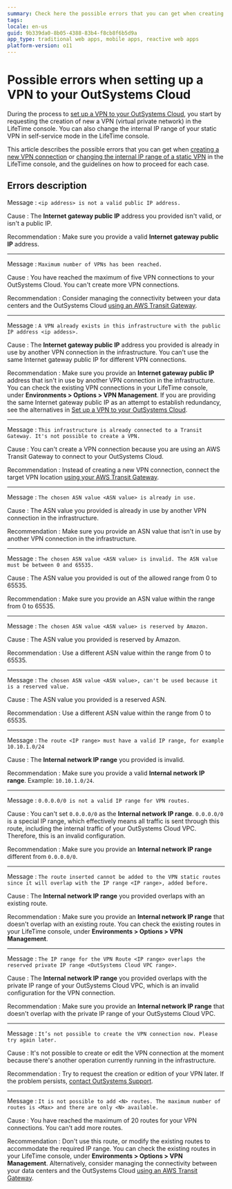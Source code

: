 ```yaml
---
summary: Check here the possible errors that you can get when creating a VPN connection to your OutSystems Cloud and how to proceed for each case.
tags:
locale: en-us
guid: 9b339da0-8b05-4388-83b4-f8cb8f6b5d9a
app_type: traditional web apps, mobile apps, reactive web apps
platform-version: o11
---
```


# Possible errors when setting up a VPN to your OutSystems Cloud

During the process to [set up a VPN to your OutSystems Cloud](vpn-support.md), you start by requesting the creation of new a VPN (virtual private network) in the LifeTime console. You can also change the internal IP range of your static VPN in self-service mode in the LifeTime console.

This article describes the possible errors that you can get when [creating a new VPN connection](vpn-support.md#request-vpn) or [changing the internal IP range of a static VPN](vpn-support.md#change-vpn-route) in the LifeTime console, and the guidelines on how to proceed for each case.

## Errors description

Message
:   `<ip address> is not a valid public IP address.`

Cause
:   The **Internet gateway public IP** address you provided isn't valid, or isn't a public IP.

Recommendation
:   Make sure you provide a valid **Internet gateway public IP** address.

---

Message
:   `Maximum number of VPNs has been reached.`

Cause
:   You have reached the maximum of five VPN connections to your OutSystems Cloud. You can't create more VPN connections.

Recommendation
:   Consider managing the connectivity between your data centers and the OutSystems Cloud [using an AWS Transit Gateway](../connect-tgw.md).

---

Message
:   `A VPN already exists in this infrastructure with the public IP address <ip addess>.`

Cause
:   The **Internet gateway public IP** address you provided is already in use by another VPN connection in the infrastructure. You can't use the same Internet gateway public IP for different VPN connections.

Recommendation
:   Make sure you provide an **Internet gateway public IP** address that isn't in use by another VPN connection in the infrastructure. You can check the existing VPN connections in your LifeTime console, under **Environments > Options > VPN Management**. If you are providing the same Internet gateway public IP as an attempt to establish redundancy, see the alternatives in [Set up a VPN to your OutSystems Cloud](vpn-support.md).

---

Message
:   `This infrastructure is already connected to a Transit Gateway. It's not possible to create a VPN.`

Cause
:   You can't create a VPN connection because you are using an AWS Transit Gateway to connect to your OutSystems Cloud.

Recommendation
:   Instead of creating a new VPN connection, connect the target VPN location [using your AWS Transit Gateway](../connect-tgw.md).

---

Message
:   `The chosen ASN value <ASN value> is already in use.`

Cause
:   The ASN value you provided is already in use by another VPN connection in the infrastructure.

Recommendation
:   Make sure you provide an ASN value that isn't in use by another VPN connection in the infrastructure.

---

Message
:   `The chosen ASN value <ASN value> is invalid. The ASN value must be between 0 and 65535.`

Cause
:   The ASN value you provided is out of the allowed range from 0 to 65535.

Recommendation
:   Make sure you provide an ASN value within the range from 0 to 65535.

---

Message
:   `The chosen ASN value <ASN value> is reserved by Amazon.`

Cause
:   The ASN value you provided is reserved by Amazon.

Recommendation
:   Use a different ASN value within the range from 0 to 65535.

---

Message
:   `The chosen ASN value <ASN value>, can't be used because it is a reserved value.`

Cause
:   The ASN value you provided is a reserved ASN.

Recommendation
:   Use a different ASN value within the range from 0 to 65535.

---

Message
:   `The route <IP range> must have a valid IP range, for example 10.10.1.0/24`

Cause
:   The **Internal network IP range** you provided is invalid.

Recommendation
:   Make sure you provide a valid **Internal network IP range**. Example: `10.10.1.0/24`.

---

Message
:   `0.0.0.0/0 is not a valid IP range for VPN routes.`

Cause
:   You can't set `0.0.0.0/0` as the **Internal network IP range**. `0.0.0.0/0` is a special IP range, which effectively means all traffic is sent through this route, including the internal traffic of your OutSystems Cloud VPC. Therefore, this is an invalid configuration.

Recommendation
:   Make sure you provide an **Internal network IP range** different from `0.0.0.0/0`.

---

Message
:   `The route inserted cannot be added to the VPN static routes since it will overlap with the IP range <IP range>, added before.`

Cause
:   The **Internal network IP range** you provided overlaps with an existing route.

Recommendation
:   Make sure you provide an **Internal network IP range** that doesn't overlap with an existing route. You can check the existing routes in your LifeTime console, under **Environments > Options > VPN Management**.

---

Message
:   `The IP range for the VPN Route <IP range> overlaps the reserved private IP range <OutSystems Cloud VPC range>.`

Cause
:   The **Internal network IP range** you provided overlaps with the private IP range of your OutSystems Cloud VPC, which is an invalid configuration for the VPN connection.

Recommendation
:   Make sure you provide an **Internal network IP range** that doesn't overlap with the private IP range of your OutSystems Cloud VPC.

---

Message
:   `It’s not possible to create the VPN connection now. Please try again later.`

Cause
:   It's not possible to create or edit the VPN connection at the moment because there's another operation currently running in the infrastructure.

Recommendation
:   Try to request the creation or edition of your VPN later. If the problem persists, [contact OutSystems Support](https://success.outsystems.com/Support/Enterprise_Customers/OutSystems_Support/02_How_to_Open_a_Support_Case).

---

Message
:   `It is not possible to add <N> routes. The maximum number of routes is <Max> and there are only <N> available.`

Cause
:   You have reached the maximum of 20 routes for your VPN connections. You can't add more routes.

Recommendation
:   Don't use this route, or modify the existing routes to accommodate the required IP range. You can check the existing routes in your LifeTime console, under **Environments > Options > VPN Management**. Alternatively, consider managing the connectivity between your data centers and the OutSystems Cloud [using an AWS Transit Gateway](../connect-tgw.md).
